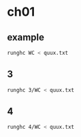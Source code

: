 # ch01

## example

```bash
runghc WC < quux.txt
```

## 3

```bash
runghc 3/WC < quux.txt
```

## 4

```bash
runghc 4/WC < quux.txt
```
